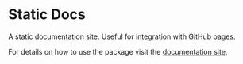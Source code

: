 # Static Docs

A static documentation site. Useful for integration with GitHub pages.

For details on how to use the package visit the [documentation site](https://janechu.github.io/static-docs/).
